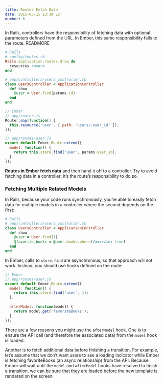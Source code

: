 ```yaml
---
title: Routes Fetch Data
date: 2015-03-15 13:30 EST
number: 6
---
```


In Rails, controllers have the responsibility of fetching data with optional parameters defined from the URL. In Ember, this same responsibility falls to the route. READMORE

~~~ruby
# Rails
# config/routes.rb
Rails.application.routes.draw do
  resources :users              
end

# app/controllers/users_controller.rb
class UsersController < ApplicationController
  def show
    @user = User.find(params.id)
  end
end

~~~

~~~javascript
// Ember
// app/router.js
Router.map(function() {
  this.resource('user', { path: 'users/:user_id' });
});

// app/routes/user.js
export default Ember.Route.extend({
  model: function() {
    return this.store.find('user', params.user_id);
  }
});
~~~

**Routes in Ember fetch data** and then hand it off to a controller. Try to avoid fetching data in a controller; it’s the route’s responsibility to do so.

### Fetching Multiple Related Models
In Rails, because your code runs synchronously, you’re able to easily fetch data for multiple models in a controller where the second depends on the first:

~~~ruby
# Rails
# app/controllers/users_controller.rb
class UsersController < ApplicationController
  def show
    @user = User.find(1)
    @favorite_books = @user.books.where(favorite: true)
  end
end
~~~

In Ember, calls to `store.find` are asynchronous, so that approach will not work. Instead, you should use hooks defined on the route:

~~~javascript
// Ember
// app/routes/user.js
export default Ember.Route.extend({
  model: function() {
    return this.store.find('user', 1);
  },
  
  afterModel: function(model) {
    return model.get('favoriteBooks');
  }
});
~~~

There are a few reasons you might use the `afterModel` hook. One is to ensure the API call (and therefore the associated data) from the `model` hook is loaded. 

Another is to fetch additional data before finishing a transition. For example, let’s assume that we don’t want users to see a loading indicator while Ember is fetching favoriteBooks (an async relationship) from the API. Because Ember will wait until the `model` and `afterModel` hooks have resolved to finish a transition, we can be sure that they are loaded before the new template is rendered on the screen.